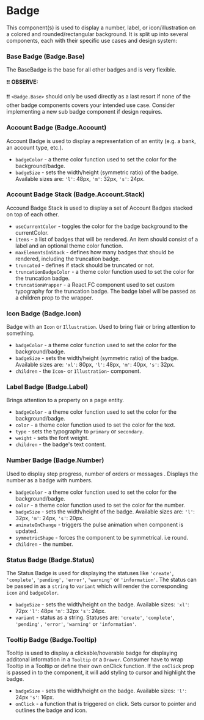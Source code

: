 # Badge

This component(s) is used to display a number, label, or icon/illustration on a colored and rounded/rectangular background. It is split up into several components, each with their specific use cases and design system:

### Base Badge (Badge.Base)

The BaseBadge is the base for all other badges and is very flexible.

❗❗ **OBSERVE:**

❗❗ `<Badge.Base>` should only be used directly as a last resort if none of the other badge components covers your intended use case. Consider implementing a new sub badge component if design requires.

### Account Badge (Badge.Account)

Account Badge is used to display a representation of an entity (e.g. a bank, an account type, etc.).

- `badgeColor` - a theme color function used to set the color for the background/badge.
- `badgeSize` - sets the width/height (symmetric ratio) of the badge. Available sizes are: `'l'`: 48px, `'m'`: 32px, `'s'`: 24px.

### Account Badge Stack (Badge.Account.Stack)

Accound Badge Stack is used to display a set of Account Badges stacked on top of each other.

- `useCurrentColor` - toggles the color for the badge background to the currentColor.
- `items` - a list of badges that will be rendered. An item should consist of a label and an optional theme color function.
- `maxElementsInStack` - defines how many badges that should be rendered, including the truncation badge.
- `truncated` - defines if stack should be truncated or not.
- `truncationBadgeColor` - a theme color function used to set the color for the truncation badge.
- `truncationWrapper` - a React.FC component used to set custom typography for the truncation badge. The badge label will be passed as a children prop to the wrapper.

### Icon Badge (Badge.Icon)

Badge with an `Icon` or `Illustration`. Used to bring flair or bring attention to something.

- `badgeColor` - a theme color function used to set the color for the background/badge.
- `badgeSize` - sets the width/height (symmetric ratio) of the badge. Available sizes are: `'xl'`: 80px, `'l'`: 48px, `'m'`: 40px, `'s'`: 32px.
- `children` - the `Icon`- or `Illustration`- component.

### Label Badge (Badge.Label)

Brings attention to a property on a page entity.

- `badgeColor` - a theme color function used to set the color for the background/badge.
- `color` - a theme color function used to set the color for the text.
- `type` - sets the typography to `primary` or `secondary`.
- `weight` - sets the font weight.
- `children` - the badge's text content.

### Number Badge (Badge.Number)

Used to display step progress, number of orders or messages . Displays the number as a badge with numbers.

- `badgeColor` - a theme color function used to set the color for the background/badge.
- `color` - a theme color function used to set the color for the number.
- `badgeSize` - sets the width/height of the badge. Available sizes are: `'l'`: 32px, `'m'`: 24px, `'s'`: 20px.
- `animateOnChange` - triggers the pulse animation when component is updated.
- `symmetricShape` - forces the component to be symmetrical. i.e round.
- `children` - the number.

### Status Badge (Badge.Status)

The Status Badge is used for displaying the statuses like `'create'`, `'complete'`, `'pending',` `'error'`, `'warning'` or `'information'`.
The status can be passed in as a `string` to `variant` which will render the corresponding `icon` and `badgeColor`.

- `badgeSize` - sets the width/height on the badge. Available sizes: `'xl'`: 72px `'l'`: 48px `'m'`: 32px `'s'`: 24px.
- `variant` - status as a string. Statuses are: `'create'`, `'complete'`, `'pending',` `'error'`, `'warning'` or `'information'`.

### Tooltip Badge (Badge.Tooltip)

Tooltip is used to display a clickable/hoverable badge for displaying additonal information in a `Tooltip` or a `Drawer`.
Consumer have to wrap Tooltip in a Tooltip or define their own onClick function.
If the `onClick` prop is passed in to the component, it will add styling to cursor and highlight the badge.

- `badgeSize` - sets the width/height on the badge. Available sizes: `'l'`: 24px `'s'`: 16px.
- `onClick` - a function that is triggered on click. Sets cursor to pointer and outlines the badge and icon.
